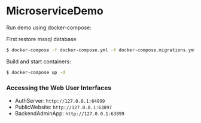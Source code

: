 # MicroserviceDemo

Run demo using docker-compose:

First restore mssql database
```sh
$ docker-compose -f docker-compose.yml -f docker-compose.migrations.yml run restore-database
```

Build and start containers:
```sh
$ docker-compose up -d
```

### Accessing the Web User Interfaces
- AuthServer: `http://127.0.0.1:64899`
- PublicWebsite: `http://127.0.0.1:63897`
- BackendAdminApp: `http://127.0.0.1:63899`